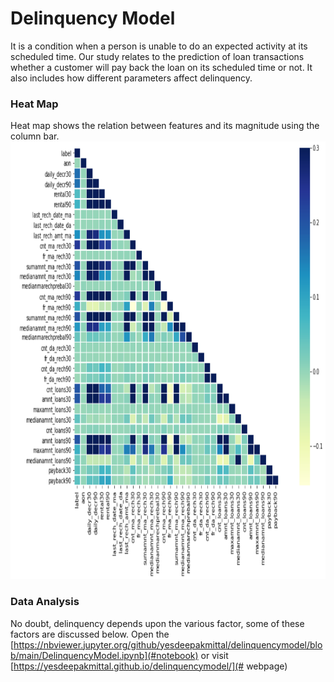 # Delinquency Model
It is a condition when a person is unable to do an expected activity at its scheduled time. Our study relates to the prediction of loan transactions whether a customer will pay back the loan on its scheduled time or not. It also includes how different parameters affect delinquency.

### Heat Map
Heat map shows the relation between features and its magnitude using the column bar.
<img src="images/heatmap.PNG" alt="Heat Map" width="700" height="700">

### Data Analysis
No doubt, delinquency depends upon the various factor, some of these factors are discussed below.
Open the [https://nbviewer.jupyter.org/github/yesdeepakmittal/delinquencymodel/blob/main/DelinquencyModel.ipynb](#notebook) or visit [https://yesdeepakmittal.github.io/delinquencymodel/](# webpage)


